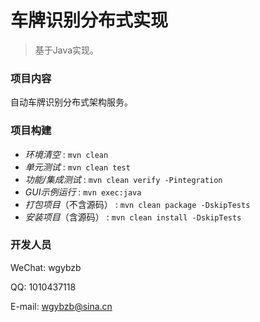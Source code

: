 
# 车牌识别分布式实现

> 基于Java实现。

### 项目内容

自动车牌识别分布式架构服务。

### 项目构建

* *环境清空* :  `mvn clean`
* *单元测试* :  `mvn clean test`
* *功能/集成测试* :  `mvn clean verify -Pintegration`
* *GUI示例运行* :  `mvn exec:java`
* *打包项目*（不含源码） :  `mvn clean package -DskipTests`
* *安装项目*（含源码） :  `mvn clean install -DskipTests`

### 开发人员

WeChat: wgybzb

QQ: 1010437118

E-mail: wgybzb@sina.cn
